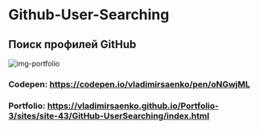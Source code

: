 # Github-User-Searching

## Поиск профилей GitHub

![img-portfolio](https://user-images.githubusercontent.com/56477695/145707722-5984d070-536e-4988-b9b9-3731e41c462a.jpg)

### Codepen: https://codepen.io/vladimirsaenko/pen/oNGwjML

### Portfolio: https://vladimirsaenko.github.io/Portfolio-3/sites/site-43/GitHub-UserSearching/index.html
